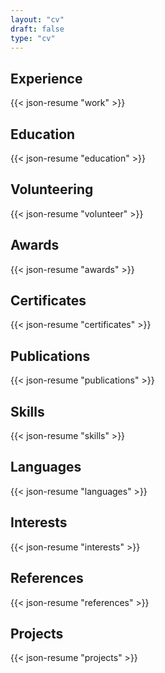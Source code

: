 ```yaml
---
layout: "cv"
draft: false
type: "cv"
---
```


## Experience

{{< json-resume "work" >}}

## Education

{{< json-resume "education" >}}

## Volunteering

{{< json-resume "volunteer" >}}

## Awards

{{< json-resume "awards" >}}

## Certificates

{{< json-resume "certificates" >}}

## Publications

{{< json-resume "publications" >}}

## Skills

{{< json-resume "skills" >}}

## Languages

{{< json-resume "languages" >}}

## Interests

{{< json-resume "interests" >}}

## References

{{< json-resume "references" >}}

## Projects

{{< json-resume "projects" >}}